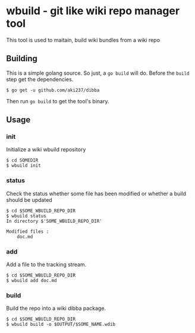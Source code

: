 # wbuild - git like wiki repo manager tool

This tool is used to maitain, build wiki bundles from a wiki repo

## Building

This is a simple golang source. So just, a
`go build` will do.
Before the `build` step get the dependencies.

```shell
$ go get -u github.com/aki237/dibba
```

Then run `go build` to get the tool's binary.

## Usage

### init

Initialize a wiki wbuild repository

```shell
$ cd SOMEDIR
$ wbuild init
```

### status

Check the status whether some file has been modified or whether a build should be updated

```shell
$ cd $SOME_WBUILD_REPO_DIR
$ wbuild status
In directory $'SOME_WBUILD_REPO_DIR'

Modified files :
	doc.md

```

### add

Add a file to the tracking stream.

```shell
$ cd $SOME_WBUILD_REPO_DIR
$ wbuild add doc.md
```

### build

Build the repo into a wiki dibba package.

```shell
$ cd $SOME_WBUILD_REPO_DIR
$ wbuild build -o $OUTPUT/$SOME_NAME.wdib
```
